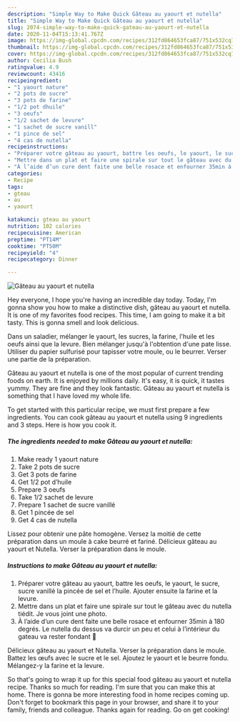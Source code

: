 ```yaml
---
description: "Simple Way to Make Quick Gâteau au yaourt et nutella"
title: "Simple Way to Make Quick Gâteau au yaourt et nutella"
slug: 2074-simple-way-to-make-quick-gateau-au-yaourt-et-nutella
date: 2020-11-04T15:13:41.767Z
image: https://img-global.cpcdn.com/recipes/312fd864653fca87/751x532cq70/gateau-au-yaourt-et-nutella-photo-principale-de-la-recette.jpg
thumbnail: https://img-global.cpcdn.com/recipes/312fd864653fca87/751x532cq70/gateau-au-yaourt-et-nutella-photo-principale-de-la-recette.jpg
cover: https://img-global.cpcdn.com/recipes/312fd864653fca87/751x532cq70/gateau-au-yaourt-et-nutella-photo-principale-de-la-recette.jpg
author: Cecilia Bush
ratingvalue: 4.9
reviewcount: 43416
recipeingredient:
- "1 yaourt nature"
- "2 pots de sucre"
- "3 pots de farine"
- "1/2 pot dhuile"
- "3 oeufs"
- "1/2 sachet de levure"
- "1 sachet de sucre vanill"
- "1 pince de sel"
- "4 cas de nutella"
recipeinstructions:
- "Préparer votre gâteau au yaourt, battre les oeufs, le yaourt, le sucre, sucre vanillé la pincée de sel et l’huile. Ajouter ensuite la farine et la levure."
- "Mettre dans un plat et faire une spirale sur tout le gâteau avec du nutella tiédit. Je vous joint une photo."
- "À l’aide d’un cure dent faite une belle rosace et enfourner 35min à 180 degrés. Le nutella du dessus va durcir un peu et celui à l’intérieur du gateau va rester fondant 🤤"
categories:
- Recipe
tags:
- gteau
- au
- yaourt

katakunci: gteau au yaourt 
nutrition: 102 calories
recipecuisine: American
preptime: "PT14M"
cooktime: "PT50M"
recipeyield: "4"
recipecategory: Dinner

---
```



![Gâteau au yaourt et nutella](https://img-global.cpcdn.com/recipes/312fd864653fca87/751x532cq70/gateau-au-yaourt-et-nutella-photo-principale-de-la-recette.jpg)

Hey everyone, I hope you're having an incredible day today. Today, I'm gonna show you how to make a distinctive dish, gâteau au yaourt et nutella. It is one of my favorites food recipes. This time, I am going to make it a bit tasty. This is gonna smell and look delicious.

Dans un saladier, mélanger le yaourt, les sucres, la farine, l&#39;huile et les oeufs ainsi que la levure. Bien mélanger jusqu&#39;à l&#39;obtention d&#39;une pate lisse. Utiliser du papier sulfurisé pour tapisser votre moule, ou le beurrer. Verser une partie de la préparation.

Gâteau au yaourt et nutella is one of the most popular of current trending foods on earth. It is enjoyed by millions daily. It's easy, it is quick, it tastes yummy. They are fine and they look fantastic. Gâteau au yaourt et nutella is something that I have loved my whole life.


To get started with this particular recipe, we must first prepare a few ingredients. You can cook gâteau au yaourt et nutella using 9 ingredients and 3 steps. Here is how you cook it.

<!--inarticleads1-->

##### The ingredients needed to make Gâteau au yaourt et nutella:

1. Make ready 1 yaourt nature
1. Take 2 pots de sucre
1. Get 3 pots de farine
1. Get 1/2 pot d’huile
1. Prepare 3 oeufs
1. Take 1/2 sachet de levure
1. Prepare 1 sachet de sucre vanillé
1. Get 1 pincée de sel
1. Get 4 cas de nutella


Lissez pour obtenir une pâte homogène. Versez la moitié de cette préparation dans un moule à cake beurré et fariné. Délicieux gâteau au yaourt et Nutella. Verser la préparation dans le moule. 

<!--inarticleads2-->

##### Instructions to make Gâteau au yaourt et nutella:

1. Préparer votre gâteau au yaourt, battre les oeufs, le yaourt, le sucre, sucre vanillé la pincée de sel et l’huile. Ajouter ensuite la farine et la levure.
1. Mettre dans un plat et faire une spirale sur tout le gâteau avec du nutella tiédit. Je vous joint une photo.
1. À l’aide d’un cure dent faite une belle rosace et enfourner 35min à 180 degrés. Le nutella du dessus va durcir un peu et celui à l’intérieur du gateau va rester fondant 🤤


Délicieux gâteau au yaourt et Nutella. Verser la préparation dans le moule. Battez les œufs avec le sucre et le sel. Ajoutez le yaourt et le beurre fondu. Mélangez-y la farine et la levure. 

So that's going to wrap it up for this special food gâteau au yaourt et nutella recipe. Thanks so much for reading. I'm sure that you can make this at home. There is gonna be more interesting food in home recipes coming up. Don't forget to bookmark this page in your browser, and share it to your family, friends and colleague. Thanks again for reading. Go on get cooking!
